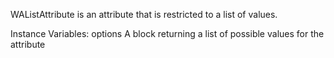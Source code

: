 WAListAttribute is an attribute that is restricted to a list of values. 

Instance Variables:
	options	<Block>	A block returning a list of possible values for the attribute